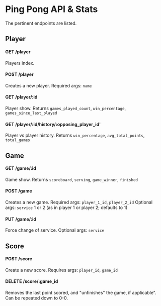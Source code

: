 # Ping Pong API & Stats
The pertinent endpoints are listed.

## Player

#### GET /player
Players index.

#### POST /player
Creates a new player.
Required args: `name`

#### GET /player/:id
Player show. Returns `games_played_count`, `win_percentage`, `games_since_last_played`

#### GET /player/:id/history/:opposing_player_id'
Player vs player history. Returns `win_percentage`, `avg_total_points`, `total_games`

## Game

#### GET /game/:id
Game show. Returns `scoreboard`, `serving`, `game_winner`, `finished`

#### POST /game
Creates a new game.
Required args: `player_1_id`, `player_2_id`
Optional args: `service` 1 or 2 (as in player 1 or player 2; defaults to 1)

#### PUT /game/:id
Force change of service.
Optional args: `service`

## Score

#### POST /score
Create a new score.
Requires args: `player_id`, `game_id`

#### DELETE /score/:game_id
Removes the last point scored, and "unfinishes" the game, if applicable". Can be repeated down to 0-0.
